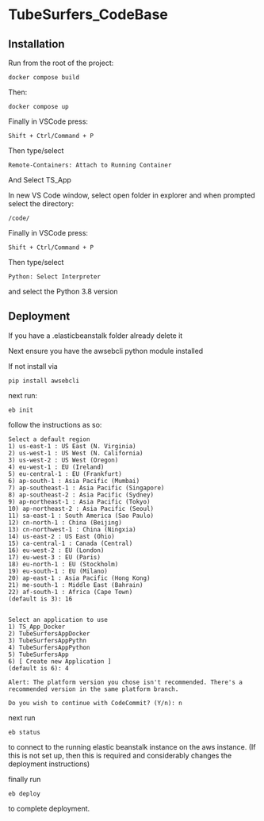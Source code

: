 # TubeSurfers_CodeBase


## Installation
Run from the root of the project:
```
docker compose build
```

Then:
```
docker compose up
```

Finally in VSCode press:
```
Shift + Ctrl/Command + P
```

Then type/select
```
Remote-Containers: Attach to Running Container
```
And Select TS_App

In new VS Code window, select open folder in explorer and when prompted select the directory:
```
/code/
```
Finally in VSCode press:
```
Shift + Ctrl/Command + P
```

Then type/select
```
Python: Select Interpreter
```
and select the Python 3.8 version



## Deployment

If you have a .elasticbeanstalk folder already delete it

Next ensure you have the awsebcli python module installed

If not install via 

```
pip install awsebcli
```

next run:
```
eb init
```

follow the instructions as so:
```
Select a default region
1) us-east-1 : US East (N. Virginia)
2) us-west-1 : US West (N. California)
3) us-west-2 : US West (Oregon)
4) eu-west-1 : EU (Ireland)
5) eu-central-1 : EU (Frankfurt)
6) ap-south-1 : Asia Pacific (Mumbai)
7) ap-southeast-1 : Asia Pacific (Singapore)
8) ap-southeast-2 : Asia Pacific (Sydney)
9) ap-northeast-1 : Asia Pacific (Tokyo)
10) ap-northeast-2 : Asia Pacific (Seoul)
11) sa-east-1 : South America (Sao Paulo)
12) cn-north-1 : China (Beijing)
13) cn-northwest-1 : China (Ningxia)
14) us-east-2 : US East (Ohio)
15) ca-central-1 : Canada (Central)
16) eu-west-2 : EU (London)
17) eu-west-3 : EU (Paris)
18) eu-north-1 : EU (Stockholm)
19) eu-south-1 : EU (Milano)
20) ap-east-1 : Asia Pacific (Hong Kong)
21) me-south-1 : Middle East (Bahrain)
22) af-south-1 : Africa (Cape Town)
(default is 3): 16


Select an application to use
1) TS_App_Docker
2) TubeSurfersAppDocker
3) TubeSurfersAppPythn
4) TubeSurfersAppPython
5) TubeSurfersApp
6) [ Create new Application ]
(default is 6): 4

Alert: The platform version you chose isn't recommended. There's a recommended version in the same platform branch.

Do you wish to continue with CodeCommit? (Y/n): n
```

next run
```
eb status
```

to connect to the running elastic beanstalk instance on the aws instance. (If this is not set up, then this is required and considerably changes the deployment instructions)

finally run
```
eb deploy
```
to complete deployment.